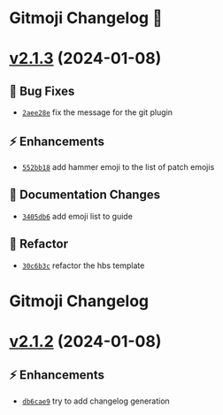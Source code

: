 # Gitmoji Changelog 🎈

# [v2.1.3](https://github.com/arkadioz/demosv-gitmoji/compare/v2.1.2...v2.1.3) (2024-01-08)

## 🐛 Bug Fixes
- [`2aee28e`](https://github.com/arkadioz/demosv-gitmoji/commit/2aee28e)  fix the message for the git plugin 

## ⚡ Enhancements
- [`552bb18`](https://github.com/arkadioz/demosv-gitmoji/commit/552bb18)  add hammer emoji to the list of patch emojis 

## 📝 Documentation Changes
- [`3405db6`](https://github.com/arkadioz/demosv-gitmoji/commit/3405db6)  add emoji list to guide 

## 🔨 Refactor
- [`30c6b3c`](https://github.com/arkadioz/demosv-gitmoji/commit/30c6b3c)  refactor the hbs template

# Gitmoji Changelog

# [v2.1.2](https://github.com/arkadioz/demosv-gitmoji/compare/v2.1.1...v2.1.2) (2024-01-08)

## ⚡ Enhancements
- [`db6cae9`](https://github.com/arkadioz/demosv-gitmoji/commit/db6cae9)  try to add changelog generation
